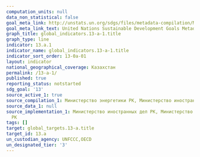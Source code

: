 ```yaml
---
computation_units: null
data_non_statistical: false
goal_meta_link: http://unstats.un.org/sdgs/files/metadata-compilation/Metadata-Goal-13.pdf
goal_meta_link_text: United Nations Sustainable Development Goals Metadata (pdf 759kB)
graph_title: global_indicators.13-a-1.title
graph_type: line
indicator: 13.a.1
indicator_name: global_indicators.13-a-1.title
indicator_sort_order: 13-0a-01
layout: indicator
national_geographical_coverage: Казахстан
permalink: /13-a-1/
published: true
reporting_status: notstarted
sdg_goal: '13'
source_active_1: true
source_compilation_1: Министерство энергетики РК, Министерство иностранных дел РК
source_data_1: null
source_implementation_1: Министерство иностранных дел РК, Министерство энергетики
  РК
tags: []
target: global_targets.13-a.title
target_id: 13.a
un_custodian_agency: UNFCCC,OECD
un_designated_tier: '3'
---
```

